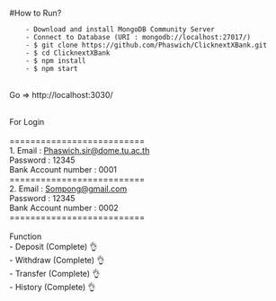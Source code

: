 #How to Run?
```
    - Download and install MongoDB Community Server
    - Connect to Database (URI : mongodb://localhost:27017/)
    - $ git clone https://github.com/Phaswich/ClicknextXBank.git
    - $ cd ClicknextXBank
    - $ npm install
    - $ npm start
 ```
   <br>
   Go => http://localhost:3030/<br>
<br>

For Login<br>
<br>
     ==========================<br>
        1. Email : Phaswich.sir@dome.tu.ac.th<br>
         Password : 12345<br>
         Bank Account number : 0001<br>
     ==========================<br>
         2. Email : Sompong@gmail.com<br>
         Password : 12345<br>
         Bank Account number : 0002<br>
     ==========================<br>
 <br>
Function<br> - Deposit (Complete) :ok_hand:<br>
         - Withdraw (Complete) :ok_hand:<br>
         - Transfer (Complete) :ok_hand:<br>
         - History (Complete) :ok_hand:<br>
